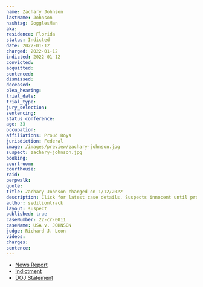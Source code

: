```yaml
---
name: Zachary Johnson
lastName: Johnson
hashtag: GogglesMan
aka:
residence: Florida
status: Indicted
date: 2022-01-12
charged: 2022-01-12
indicted: 2022-01-12
convicted:
acquitted:
sentenced:
dismissed:
deceased:
plea_hearing:
trial_date:
trial_type:
jury_selection:
sentencing:
status_conference:
age: 33
occupation:
affiliations: Proud Boys
jurisdiction: Federal
image: /images/preview/zachary-johnson.jpg
suspect: zachary-johnson.jpg
booking:
courtroom:
courthouse:
raid:
perpwalk:
quote:
title: Zachary Johnson charged on 1/12/2022
description: Click for latest case details. Suspects innocent until proven guilty.
author: seditiontrack
layout: suspect
published: true
caseNumber: 22-cr-0011
caseName: USA v. JOHNSON
judge: Richard J. Leon
videos:
charges:
sentence:
---
```

- [News Report](https://www.wtsp.com/article/news/crime/alan-fischer-model-arrested-capitol-riot/67-9eb9a39d-2a6d-4a6e-9468-62104516fe1a)
- [Indictment](https://www.justice.gov/usao-dc/case-multi-defendant/file/1510576/download)
- [DOJ Statement](https://www.justice.gov/usao-dc/pr/three-florida-men-arrested-felony-charges-related-jan-6-capitol-breach-0)
